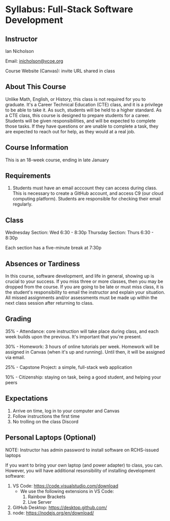 # Syllabus: Full-Stack Software Development

## Instructor

Ian Nicholson

Email: inicholson@vcoe.org

Course Website (Canvas): invite URL shared in class

## About This Course

Unlike Math, English, or History, this class is not required for you to graduate. It's a Career Technical Education (CTE) class, and it is a privilege to be able to take it. As such, students will be held to a higher standard. As a CTE class, this course is designed to prepare students for a career. Students will be given responsibilities, and will be expected to complete those tasks. If they have questions or are unable to complete a task, they are expected to reach out for help, as they would at a real job.

## Course Information

This is an 18-week course, ending in late January

## Requirements

1. Students must have an email acccount they can access during class. This is necessary to create a GitHub account, and access C9 (our cloud computing platform). Students are responsible for checking their email regularly. 

## Class

Wednesday Section: Wed 6:30 - 8:30p
Thursday Section: Thurs 6:30 - 8:30p

Each section has a five-minute break at 7:30p

## Absences or Tardiness

In this course, software development, and life in general, showing up is crucial to your success. If you miss three or more classes, then you may be dropped from the course. If you are going to be late or must miss class, it is the student's responsibility to email the instructor and explain your situation. All missed assignments and/or assessments must be made up within the next class session after returning to class.

## Grading

35% - Attendance: core instruction will take place during class, and each week builds upon the previous. It's important that you're present.

30% - Homework: 3 hours of online tutorials per week. Homework will be assigned in Canvas (when it's up and running). Until then, it will be assigned via email.

25% - Capstone Project: a simple, full-stack web application

10% - Citizenship: staying on task, being a good student, and helping your peers

## Expectations

1. Arrive on time, log in to your computer and Canvas
2. Follow instructions the first time
3. No trolling on the class Discord

## Personal Laptops (Optional)

NOTE: Instructor has admin password to install software on RCHS-issued laptops

If you want to bring your own laptop (and power adapter) to class, you can. However, you will have additional resonsibility of installing development software:

1. VS Code: https://code.visualstudio.com/download
    * We use the following extensions in VS Code:
      1. Rainbow Brackets
      2. Live Server
2. GitHub Desktop: https://desktop.github.com/
3. node: https://nodejs.org/en/download/

